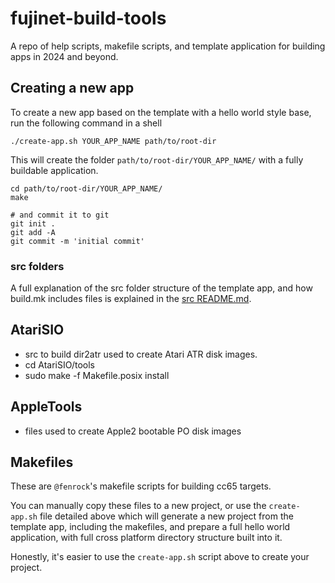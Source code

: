 # fujinet-build-tools

A repo of help scripts, makefile scripts, and template application for building apps in 2024 and beyond.

## Creating a new app

To create a new app based on the template with a hello world style base, run the following command in a shell

```shell
./create-app.sh YOUR_APP_NAME path/to/root-dir
```

This will create the folder `path/to/root-dir/YOUR_APP_NAME/` with a fully buildable application.

```shell
cd path/to/root-dir/YOUR_APP_NAME/
make

# and commit it to git
git init .
git add -A
git commit -m 'initial commit'
```

### src folders

A full explanation of the src folder structure of the template app, and how build.mk includes files is explained
in the [src README.md](template-app/src/README.md).

## AtariSIO

- src to build dir2atr used to create Atari ATR disk images.
- cd AtariSIO/tools
- sudo make -f Makefile.posix install

## AppleTools

- files used to create Apple2 bootable PO disk images

## Makefiles

These are `@fenrock`'s makefile scripts for building cc65 targets.

You can manually copy these files to a new project, or use the `create-app.sh` file detailed above which will generate a new project
from the template app, including the makefiles, and prepare a full hello world application, with full cross platform directory structure
built into it.

Honestly, it's easier to use the `create-app.sh` script above to create your project.
